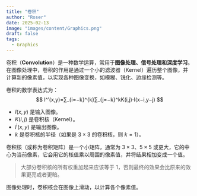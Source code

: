 ```yaml
---
title: "卷积"
author: "Roser"
date: 2025-02-13
image: "images/content/Graphics.png"
draft: false
tags:
  - Graphics
---
```

卷积（**Convolution**）是一种数学运算，常用于**图像处理、信号处理和深度学习**。在图像处理中，卷积的作用是通过一个小的滤波器（Kernel）遍历整个图像，并计算新的像素值，以实现各种图像变换，如模糊、锐化、边缘检测等。

卷积的数学表达式为：
$$
I^′(x,y)=∑_{i=−k}^{k​}∑_{j=−k}^k​K(i,j)⋅I(x−i,y−j)
$$
- $I(x,y)$ 是输入图像。
- $K(i,j)$ 是卷积核（Kernel）。
- $I^′(x,y)$ 是输出图像。
- $k$ 是卷积核的半径（如果是 $3\times3$ 的卷积核，则 $k=1$）。

卷积核（或称为卷积矩阵）是一个小矩阵，通常为 $3\times3$、$5\times5$ 或更大，它的中心为当前像素，它会用它的核值乘以周围的像素值，并将结果相加变成一个值。

> 大部分卷积核的所有权重加起来应该等于 1，否则最终的效果会比原来的效果更亮或者更暗。

图像处理时，卷积核会在图像上滑动，以计算各个像素值。